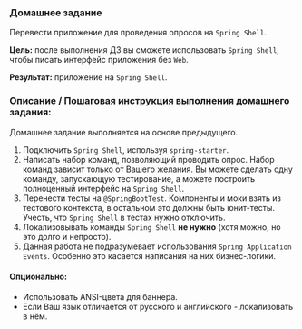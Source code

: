 ### Домашнее задание

Перевести приложение для проведения опросов на `Spring Shell`.

**Цель:** после выполнения ДЗ вы сможете использовать `Spring Shell`, чтобы писать интерфейс приложения без `Web`.

**Результат:** приложение на `Spring Shell`.

### Описание / Пошаговая инструкция выполнения домашнего задания:

Домашнее задание выполняется на основе предыдущего.

1. Подключить `Spring Shell`, используя `spring-starter`.
2. Написать набор команд, позволяющий проводить опрос. Набор команд зависит только от Вашего желания. Вы можете сделать
   одну команду, запускающую тестирование, а можете построить полноценный интерфейс на `Spring Shell`.
3. Перенести тесты на `@SpringBootTest`. Компоненты и моки взять из тестового контекста, в остальном это должны быть
   юнит-тесты. Учесть, что `Spring Shell` в тестах нужно отключить.
4. Локализовывать команды `Spring Shell` **не нужно** (хотя можно, но это долго и непросто).
5. Данная работа не подразумевает использования `Spring Application Events`. Особенно это касается написания на них
   бизнес-логики.

#### Опционально:

- Использовать ANSI-цвета для баннера.
- Если Ваш язык отличается от русского и английского - локализовать в нём.
